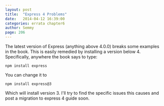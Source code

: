 ```yaml
---
layout: post
title:  "Express 4 Problems"
date:   2014-04-12 16:39:00
categories: errata chapter6
author: Semmy
page: 206
---
```


The latest version of Express (anything above 4.0.0) breaks some examples in
the book. This is easily remedied by installing a version below 4. Specifically,
anywhere the book says to type:

    npm install express

You can change it to

    npm install express@3

Which will install version 3. I'll try to find the specific issues this causes
and post a migration to express 4 guide soon.